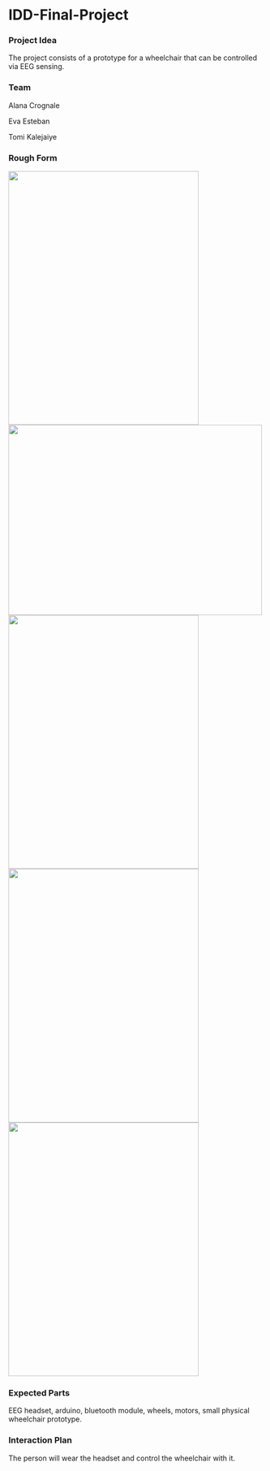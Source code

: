 # IDD-Final-Project

### Project Idea

The project consists of a prototype for a wheelchair that can be controlled via EEG sensing.

### Team

Alana Crognale

Eva Esteban

Tomi Kalejaiye

### Rough Form

<img align="center" width="375" height="500" src="https://github.com/evaesteban/IDD-Final-Project/blob/master/IMG_0893.jpeg">
<img align="center" width="500" height="375" src="https://github.com/evaesteban/IDD-Final-Project/blob/master/IMG_0894.jpeg">
<img align="center" width="375" height="500" src="https://github.com/evaesteban/IDD-Final-Project/blob/master/IMG_0895.jpeg">
<img align="center" width="375" height="500" src="https://github.com/evaesteban/IDD-Final-Project/blob/master/IMG_0896.jpeg">
<img align="center" width="375" height="500" src="https://github.com/evaesteban/IDD-Final-Project/blob/master/IMG_0902.jpeg">

### Expected Parts

EEG headset, arduino, bluetooth module, wheels, motors, small physical wheelchair prototype.

### Interaction Plan

The person will wear the headset and control the wheelchair with it.
